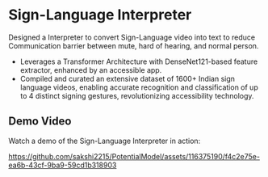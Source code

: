 # Sign-Language Interpreter

Designed a Interpreter to convert Sign-Language video into text to reduce Communication barrier between mute, hard of hearing, and normal person.

- Leverages a Transformer Architecture with DenseNet121-based feature extractor, enhanced by an accessible app.
- Compiled and curated an extensive dataset of 1600+ Indian sign language videos, enabling accurate recognition and classification of up to 4 distinct signing gestures, revolutionizing accessibility technology.

## Demo Video

Watch a demo of the Sign-Language Interpreter in action:

https://github.com/sakshi2215/PotentialModel/assets/116375190/f4c2e75e-ea6b-43cf-9ba9-59cd1b318903

